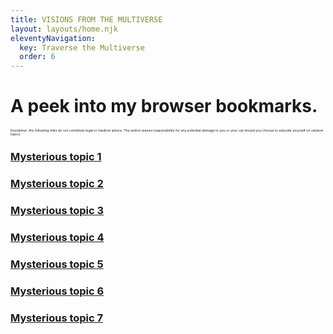 ```yaml
---
title: VISIONS FROM THE MULTIVERSE
layout: layouts/home.njk
eleventyNavigation:
  key: Traverse the Multiverse
  order: 6
---
```

# A peek into my browser bookmarks. 
<span style="font-size: 4pt;">Disclaimer: the following links do not constitute legal or medical advice. The author waives responsibility for any potential damage to you or your cat should you choose to educate yourself on random topics.</span>

### [Mysterious topic 1](http://www.isittoolateforcoffee.com/)

### [Mysterious topic 2](https://en.wikipedia.org/wiki/Flatulence)

### [Mysterious topic 3](https://www.youtube.com/watch?v=sHvUU8OWTC4)

### [Mysterious topic 4](https://en.wikipedia.org/wiki/Taumatawhakatangi%C2%ADhangakoauauotamatea%C2%ADturipukakapikimaunga%C2%ADhoronukupokaiwhen%C2%ADuakitanatahu)

### [Mysterious topic 5](https://security.stackexchange.com/questions/172212/how-do-mobile-carriers-know-video-resolution-over-https-connections)

### [Mysterious topic 6](https://hannahmontana.sourceforge.net/about.html)

### [Mysterious topic 7](https://www.youtube.com/watch?v=Y-rmzh0PI3c)


